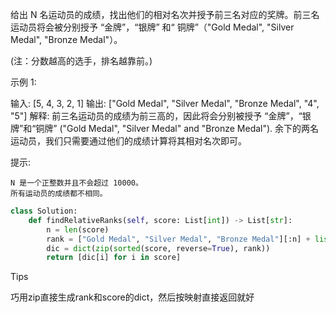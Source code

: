 给出 N 名运动员的成绩，找出他们的相对名次并授予前三名对应的奖牌。前三名运动员将会被分别授予 “金牌”，“银牌” 和“ 铜牌”（"Gold Medal", "Silver Medal", "Bronze Medal"）。

(注：分数越高的选手，排名越靠前。)

示例 1:

输入: [5, 4, 3, 2, 1]
输出: ["Gold Medal", "Silver Medal", "Bronze Medal", "4", "5"]
解释: 前三名运动员的成绩为前三高的，因此将会分别被授予 “金牌”，“银牌”和“铜牌” ("Gold Medal", "Silver Medal" and "Bronze Medal").
余下的两名运动员，我们只需要通过他们的成绩计算将其相对名次即可。

提示:

    N 是一个正整数并且不会超过 10000。
    所有运动员的成绩都不相同。



```python
class Solution:
    def findRelativeRanks(self, score: List[int]) -> List[str]:
        n = len(score)
        rank = ["Gold Medal", "Silver Medal", "Bronze Medal"][:n] + list([str(i) for i in range(4,n+1)])
        dic = dict(zip(sorted(score, reverse=True), rank))
        return [dic[i] for i in score]
```



Tips

巧用zip直接生成rank和score的dict，然后按映射直接返回就好